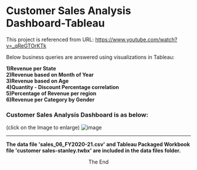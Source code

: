 # Customer Sales Analysis Dashboard-Tableau <br>

This project is referenced from URL: https://www.youtube.com/watch?v=_qReGTOrKTk

Below business queries are answered using visualizations in Tableau:

<b> 1)Revenue per State <br>
    2)Revenue based on Month of Year <br>
    3)Revenue based on Age <br>
    4)Quantity - Discount Percentage correlation <br>
    5)Percentage of Revenue per region <br>
    6)Revenue per Category by Gender </b><br>

### Customer Sales Analysis Dashboard is as below:
(click on the Image to enlarge)
![image](https://user-images.githubusercontent.com/70786229/155765051-07fb3d0b-e609-4c44-bc48-75cdc803d4e3.png)

<hr>
<b>The data file 'sales_06_FY2020-21.csv' and Tableau Packaged Workbook file 'customer sales-stanley.twbx' are included in the data files folder.</b>

<p align=center> The End </p>
